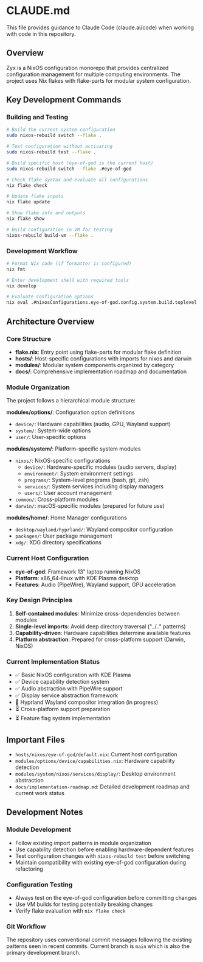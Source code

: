 # CLAUDE.md

This file provides guidance to Claude Code (claude.ai/code) when working with code in this repository.

## Overview

Zyx is a NixOS configuration monorepo that provides centralized configuration management for multiple computing environments. The project uses Nix flakes with flake-parts for modular system configuration.

## Key Development Commands

### Building and Testing
```bash
# Build the current system configuration
sudo nixos-rebuild switch --flake .

# Test configuration without activating
sudo nixos-rebuild test --flake .

# Build specific host (eye-of-god is the current host)
sudo nixos-rebuild switch --flake .#eye-of-god

# Check flake syntax and evaluate all configurations
nix flake check

# Update flake inputs
nix flake update

# Show flake info and outputs
nix flake show

# Build configuration in VM for testing
nixos-rebuild build-vm --flake .
```

### Development Workflow
```bash
# Format Nix code (if formatter is configured)
nix fmt

# Enter development shell with required tools
nix develop

# Evaluate configuration options
nix eval .#nixosConfigurations.eye-of-god.config.system.build.toplevel
```

## Architecture Overview

### Core Structure
- **flake.nix**: Entry point using flake-parts for modular flake definition
- **hosts/**: Host-specific configurations with imports for nixos and darwin
- **modules/**: Modular system components organized by category
- **docs/**: Comprehensive implementation roadmap and documentation

### Module Organization
The project follows a hierarchical module structure:

**modules/options/**: Configuration option definitions
- `device/`: Hardware capabilities (audio, GPU, Wayland support)
- `system/`: System-wide options  
- `user/`: User-specific options

**modules/system/**: Platform-specific system modules
- `nixos/`: NixOS-specific configurations
  - `device/`: Hardware-specific modules (audio servers, display)
  - `environment/`: System environment settings
  - `programs/`: System-level programs (bash, git, zsh)
  - `services/`: System services including display managers
  - `users/`: User account management
- `common/`: Cross-platform modules
- `darwin/`: macOS-specific modules (prepared for future use)

**modules/home/**: Home Manager configurations
- `desktop/wayland/hyprland/`: Wayland compositor configuration
- `packages/`: User package management
- `xdg/`: XDG directory specifications

### Current Host Configuration
- **eye-of-god**: Framework 13" laptop running NixOS
- **Platform**: x86_64-linux with KDE Plasma desktop
- **Features**: Audio (PipeWire), Wayland support, GPU acceleration

### Key Design Principles
1. **Self-contained modules**: Minimize cross-dependencies between modules
2. **Single-level imports**: Avoid deep directory traversal ("../.." patterns)
3. **Capability-driven**: Hardware capabilities determine available features
4. **Platform abstraction**: Prepared for cross-platform support (Darwin, NixOS)

### Current Implementation Status
- ✅ Basic NixOS configuration with KDE Plasma
- ✅ Device capability detection system
- ✅ Audio abstraction with PipeWire support
- ✅ Display service abstraction framework
- 🔄 Hyprland Wayland compositor integration (in progress)
- ⏳ Cross-platform support preparation
- ⏳ Feature flag system implementation

## Important Files
- `hosts/nixos/eye-of-god/default.nix`: Current host configuration
- `modules/options/device/capabilities.nix`: Hardware capability detection
- `modules/system/nixos/services/display/`: Desktop environment abstraction
- `docs/implementation-roadmap.md`: Detailed development roadmap and current work status

## Development Notes

### Module Development
- Follow existing import patterns in module organization
- Use capability detection before enabling hardware-dependent features
- Test configuration changes with `nixos-rebuild test` before switching
- Maintain compatibility with existing eye-of-god configuration during refactoring

### Configuration Testing
- Always test on the eye-of-god configuration before committing changes
- Use VM builds for testing potentially breaking changes
- Verify flake evaluation with `nix flake check`

### Git Workflow
The repository uses conventional commit messages following the existing patterns seen in recent commits. Current branch is `main` which is also the primary development branch.